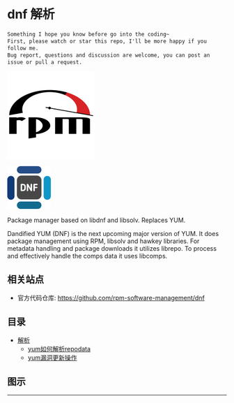# dnf 解析

```
Something I hope you know before go into the coding~
First, please watch or star this repo, I'll be more happy if you follow me.
Bug report, questions and discussion are welcome, you can post an issue or pull a request.
```

![20221023_162632_76](image/20221023_162632_76.png)

![20221023_162533_17](image/20221023_162533_17.png)

Package manager based on libdnf and libsolv. Replaces YUM.

Dandified YUM (DNF) is the next upcoming major version of YUM. It does package management using RPM, libsolv and hawkey libraries. For metadata handling and package downloads it utilizes librepo. To process and effectively handle the comps data it uses libcomps.

## 相关站点

* 官方代码仓库: <https://github.com/rpm-software-management/dnf>

## 目录

* [解析](docs/解析.md)
    * [yum如何解析repodata](docs/解析/yum如何解析repodata.md)
    * [yum漏洞更新操作](docs/解析/yum漏洞更新操作.md)




## 图示




















---
